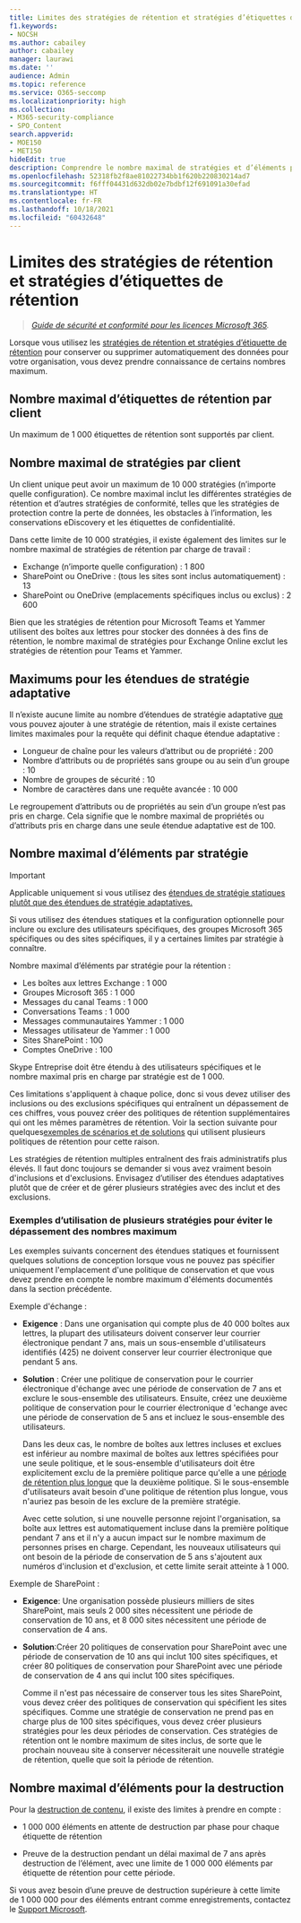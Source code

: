 ```yaml
---
title: Limites des stratégies de rétention et stratégies d’étiquettes de rétention
f1.keywords:
- NOCSH
ms.author: cabailey
author: cabailey
manager: laurawi
ms.date: ''
audience: Admin
ms.topic: reference
ms.service: O365-seccomp
ms.localizationpriority: high
ms.collection:
- M365-security-compliance
- SPO_Content
search.appverid:
- MOE150
- MET150
hideEdit: true
description: Comprendre le nombre maximal de stratégies et d’éléments par stratégie pour les stratégies de rétention et les stratégies d’étiquette de rétention
ms.openlocfilehash: 52318fb2f8ae81022734bb1f620b220830214ad7
ms.sourcegitcommit: f6fff04431d632db02e7bdbf12f691091a30efad
ms.translationtype: HT
ms.contentlocale: fr-FR
ms.lasthandoff: 10/18/2021
ms.locfileid: "60432648"
---
```

# <a name="limits-for-retention-policies-and-retention-label-policies"></a>Limites des stratégies de rétention et stratégies d’étiquettes de rétention

>*[Guide de sécurité et conformité pour les licences Microsoft 365](/office365/servicedescriptions/microsoft-365-service-descriptions/microsoft-365-tenantlevel-services-licensing-guidance/microsoft-365-security-compliance-licensing-guidance).*

Lorsque vous utilisez les [stratégies de rétention et stratégies d’étiquette de rétention](retention.md#retention-policies-and-retention-labels) pour conserver ou supprimer automatiquement des données pour votre organisation, vous devez prendre connaissance de certains nombres maximum.

## <a name="maximum-number-of-retention-labels-per-tenant"></a>Nombre maximal d’étiquettes de rétention par client

Un maximum de 1 000 étiquettes de rétention sont supportés par client.

## <a name="maximum-number-of-policies-per-tenant"></a>Nombre maximal de stratégies par client

Un client unique peut avoir un maximum de 10 000 stratégies (n’importe quelle configuration). Ce nombre maximal inclut les différentes stratégies de rétention et d’autres stratégies de conformité, telles que les stratégies de protection contre la perte de données, les obstacles à l’information, les conservations eDiscovery et les étiquettes de confidentialité.

Dans cette limite de 10 000 stratégies, il existe également des limites sur le nombre maximal de stratégies de rétention par charge de travail :

- Exchange (n’importe quelle configuration) : 1 800
- SharePoint ou OneDrive : (tous les sites sont inclus automatiquement) : 13
- SharePoint ou OneDrive (emplacements spécifiques inclus ou exclus) : 2 600

Bien que les stratégies de rétention pour Microsoft Teams et Yammer utilisent des boîtes aux lettres pour stocker des données à des fins de rétention, le nombre maximal de stratégies pour Exchange Online exclut les stratégies de rétention pour Teams et Yammer.

## <a name="maximums-for-adaptive-policy-scopes"></a>Maximums pour les étendues de stratégie adaptative

Il n’existe aucune limite au nombre d’étendues de stratégie adaptative [que](retention.md#adaptive-or-static-policy-scopes-for-retention) vous pouvez ajouter à une stratégie de rétention, mais il existe certaines limites maximales pour la requête qui définit chaque étendue adaptative :

- Longueur de chaîne pour les valeurs d’attribut ou de propriété : 200
- Nombre d’attributs ou de propriétés sans groupe ou au sein d’un groupe : 10
- Nombre de groupes de sécurité : 10
- Nombre de caractères dans une requête avancée : 10 000

Le regroupement d’attributs ou de propriétés au sein d’un groupe n’est pas pris en charge. Cela signifie que le nombre maximal de propriétés ou d’attributs pris en charge dans une seule étendue adaptative est de 100.

## <a name="maximum-number-of-items-per-policy"></a>Nombre maximal d’éléments par stratégie

> [!IMPORTANT]
> Applicable uniquement si vous utilisez des [étendues de stratégie statiques plutôt que des étendues de stratégie adaptatives.](retention.md#adaptive-or-static-policy-scopes-for-retention)

Si vous utilisez des étendues statiques et la configuration optionnelle pour inclure ou exclure des utilisateurs spécifiques, des groupes Microsoft 365 spécifiques ou des sites spécifiques, il y a certaines limites par stratégie à connaître. 

Nombre maximal d’éléments par stratégie pour la rétention :

- Les boîtes aux lettres Exchange : 1 000
- Groupes Microsoft 365 : 1 000
- Messages du canal Teams : 1 000
- Conversations Teams : 1 000
- Messages communautaires Yammer : 1 000
- Messages utilisateur de Yammer : 1 000
- Sites SharePoint : 100
- Comptes OneDrive : 100

Skype Entreprise doit être étendu à des utilisateurs spécifiques et le nombre maximal pris en charge par stratégie est de 1 000.

Ces limitations s'appliquent à chaque police, donc si vous devez utiliser des inclusions ou des exclusions spécifiques qui entraînent un dépassement de ces chiffres, vous pouvez créer des politiques de rétention supplémentaires qui ont les mêmes paramètres de rétention. Voir la section suivante pour quelques[exemples de scénarios et de solutions](#examples-of-using-multiple-policies-to-avoid-exceeding-maximum-numbers) qui utilisent plusieurs politiques de rétention pour cette raison.

Les stratégies de rétention multiples entraînent des frais administratifs plus élevés. Il faut donc toujours se demander si vous avez vraiment besoin d'inclusions et d'exclusions. Envisagez d’utiliser des étendues adaptatives plutôt que de créer et de gérer plusieurs stratégies avec des inclut et des exclusions.

### <a name="examples-of-using-multiple-policies-to-avoid-exceeding-maximum-numbers"></a>Exemples d’utilisation de plusieurs stratégies pour éviter le dépassement des nombres maximum

Les exemples suivants concernent des étendues statiques et fournissent quelques solutions de conception lorsque vous ne pouvez pas spécifier uniquement l'emplacement d'une politique de conservation et que vous devez prendre en compte le nombre maximum d'éléments documentés dans la section précédente.

Exemple d'échange :

- **Exigence** : Dans une organisation qui compte plus de 40 000 boîtes aux lettres, la plupart des utilisateurs doivent conserver leur courrier électronique pendant 7 ans, mais un sous-ensemble d'utilisateurs identifiés (425) ne doivent conserver leur courrier électronique que pendant 5 ans.

- **Solution** : Créer une politique de conservation pour le courrier électronique d'échange avec une période de conservation de 7 ans et exclure le sous-ensemble des utilisateurs. Ensuite, créez une deuxième politique de conservation pour le courrier électronique d 'echange avec une période de conservation de 5 ans et incluez le sous-ensemble des utilisateurs. 
    
    Dans les deux cas, le nombre de boîtes aux lettres incluses et exclues est inférieur au nombre maximal de boîtes aux lettres spécifiées pour une seule politique, et le sous-ensemble d'utilisateurs doit être explicitement exclu de la première politique parce qu'elle a une [période de rétention plus longue](retention.md#the-principles-of-retention-or-what-takes-precedence) que la deuxième politique. Si le sous-ensemble d'utilisateurs avait besoin d'une politique de rétention plus longue, vous n'auriez pas besoin de les exclure de la première stratégie.
     
    Avec cette solution, si une nouvelle personne rejoint l'organisation, sa boîte aux lettres est automatiquement incluse dans la première politique pendant 7 ans et il n'y a aucun impact sur le nombre maximum de personnes prises en charge. Cependant, les nouveaux utilisateurs qui ont besoin de la période de conservation de 5 ans s'ajoutent aux numéros d'inclusion et d'exclusion, et cette limite serait atteinte à 1 000.

Exemple de SharePoint :

- **Exigence**: Une organisation possède plusieurs milliers de sites SharePoint, mais seuls 2 000 sites nécessitent une période de conservation de 10 ans, et 8 000 sites nécessitent une période de conservation de 4 ans.

- **Solution**:Créer 20 politiques de conservation pour SharePoint avec une période de conservation de 10 ans qui inclut 100 sites spécifiques, et créer 80 politiques de conservation pour SharePoint avec une période de conservation de 4 ans qui inclut 100 sites spécifiques.
    
    Comme il n'est pas nécessaire de conserver tous les sites SharePoint, vous devez créer des politiques de conservation qui spécifient les sites spécifiques. Comme une stratégie de conservation ne prend pas en charge plus de 100 sites spécifiques, vous devez créer plusieurs stratégies pour les deux périodes de conservation. Ces stratégies de rétention ont le nombre maximum de sites inclus, de sorte que le prochain nouveau site à conserver nécessiterait une nouvelle stratégie de rétention, quelle que soit la période de rétention.

## <a name="maximum-number-of-items-for-disposition"></a>Nombre maximal d’éléments pour la destruction

Pour la [destruction de contenu](disposition.md), il existe des limites à prendre en compte :

- 1 000 000 éléments en attente de destruction par phase pour chaque étiquette de rétention

- Preuve de la destruction pendant un délai maximal de 7 ans après destruction de l’élément, avec une limite de 1 000 000 éléments par étiquette de rétention pour cette période. 
    
Si vous avez besoin d’une preuve de destruction supérieure à cette limite de 1 000 000 pour des éléments entrant comme enregistrements, contactez le [Support Microsoft](../business-video/get-help-support.md).
